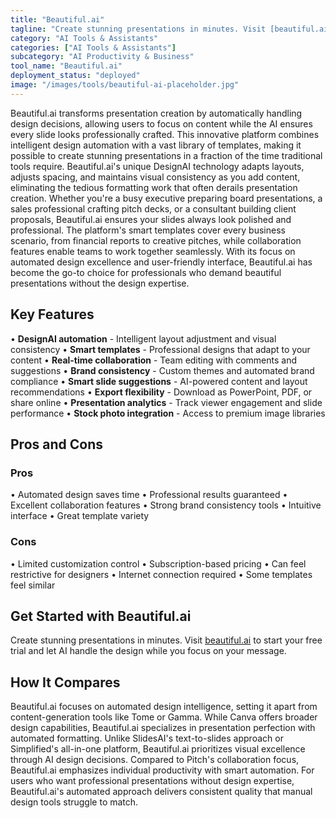 ```yaml
---
title: "Beautiful.ai"
tagline: "Create stunning presentations in minutes. Visit [beautiful.ai](https://www.beautiful.ai) to start your free trial and let AI handle the design while y..."
category: "AI Tools & Assistants"
categories: ["AI Tools & Assistants"]
subcategory: "AI Productivity & Business"
tool_name: "Beautiful.ai"
deployment_status: "deployed"
image: "/images/tools/beautiful-ai-placeholder.jpg"
---
```

Beautiful.ai transforms presentation creation by automatically handling design decisions, allowing users to focus on content while the AI ensures every slide looks professionally crafted. This innovative platform combines intelligent design automation with a vast library of templates, making it possible to create stunning presentations in a fraction of the time traditional tools require. Beautiful.ai's unique DesignAI technology adapts layouts, adjusts spacing, and maintains visual consistency as you add content, eliminating the tedious formatting work that often derails presentation creation. Whether you're a busy executive preparing board presentations, a sales professional crafting pitch decks, or a consultant building client proposals, Beautiful.ai ensures your slides always look polished and professional. The platform's smart templates cover every business scenario, from financial reports to creative pitches, while collaboration features enable teams to work together seamlessly. With its focus on automated design excellence and user-friendly interface, Beautiful.ai has become the go-to choice for professionals who demand beautiful presentations without the design expertise.

## Key Features

• **DesignAI automation** - Intelligent layout adjustment and visual consistency
• **Smart templates** - Professional designs that adapt to your content
• **Real-time collaboration** - Team editing with comments and suggestions
• **Brand consistency** - Custom themes and automated brand compliance
• **Smart slide suggestions** - AI-powered content and layout recommendations
• **Export flexibility** - Download as PowerPoint, PDF, or share online
• **Presentation analytics** - Track viewer engagement and slide performance
• **Stock photo integration** - Access to premium image libraries

## Pros and Cons

### Pros
• Automated design saves time
• Professional results guaranteed
• Excellent collaboration features
• Strong brand consistency tools
• Intuitive interface
• Great template variety

### Cons
• Limited customization control
• Subscription-based pricing
• Can feel restrictive for designers
• Internet connection required
• Some templates feel similar

## Get Started with Beautiful.ai

Create stunning presentations in minutes. Visit [beautiful.ai](https://www.beautiful.ai) to start your free trial and let AI handle the design while you focus on your message.

## How It Compares

Beautiful.ai focuses on automated design intelligence, setting it apart from content-generation tools like Tome or Gamma. While Canva offers broader design capabilities, Beautiful.ai specializes in presentation perfection with automated formatting. Unlike SlidesAI's text-to-slides approach or Simplified's all-in-one platform, Beautiful.ai prioritizes visual excellence through AI design decisions. Compared to Pitch's collaboration focus, Beautiful.ai emphasizes individual productivity with smart automation. For users who want professional presentations without design expertise, Beautiful.ai's automated approach delivers consistent quality that manual design tools struggle to match.